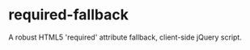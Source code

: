required-fallback
=================

A robust HTML5 'required' attribute fallback, client-side jQuery script.
